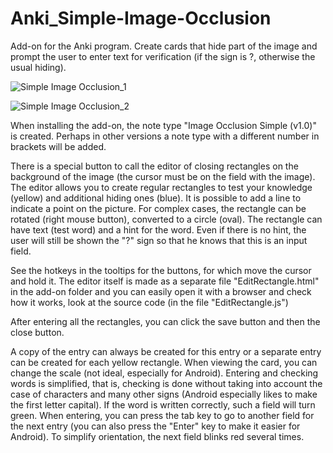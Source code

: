 # Anki_Simple-Image-Occlusion
Add-on for the Anki program. Create cards that hide part of the image and prompt the user to enter text for verification (if the sign is ?, otherwise the usual hiding).

![Simple Image Occlusion_1](https://github.com/user-attachments/assets/85c76003-f81f-4e4a-8e84-1cc841ac5803)

![Simple Image Occlusion_2](https://github.com/user-attachments/assets/7d738941-42a0-4422-bbc5-d6fd92d7da7d)

When installing the add-on, the note type "Image Occlusion Simple (v1.0)" is created. Perhaps in other versions a note type with a different number in brackets will be added.

There is a special button to call the editor of closing rectangles on the background of the image (the cursor must be on the field with the image). The editor allows you to create regular rectangles to test your knowledge (yellow) and additional hiding ones (blue). It is possible to add a line to indicate a point on the picture. For complex cases, the rectangle can be rotated (right mouse button), converted to a circle (oval). The rectangle can have text (test word) and a hint for the word. Even if there is no hint, the user will still be shown the "?" sign so that he knows that this is an input field.

See the hotkeys in the tooltips for the buttons, for which move the cursor and hold it. The editor itself is made as a separate file "EditRectangle.html" in the add-on folder and you can easily open it with a browser and check how it works, look at the source code (in the file "EditRectangle.js")

After entering all the rectangles, you can click the save button and then the close button.

A copy of the entry can always be created for this entry or a separate entry can be created for each yellow rectangle. When viewing the card, you can change the scale (not ideal, especially for Android). Entering and checking words is simplified, that is, checking is done without taking into account the case of characters and many other signs (Android especially likes to make the first letter capital). If the word is written correctly, such a field will turn green. When entering, you can press the tab key to go to another field for the next entry (you can also press the "Enter" key to make it easier for Android). To simplify orientation, the next field blinks red several times.
